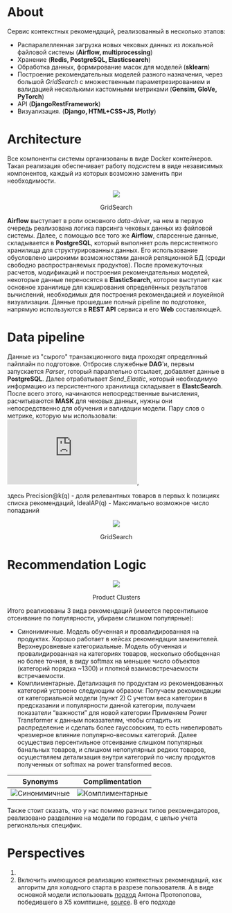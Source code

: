 # About

Сервис контекстных рекомендаций, реализованный в несколько этапов:

- Распаралелленная загрузка новых чековых данных из локальной файловой системы (<b>Airflow, multiprocessing</b>) 
- Хранение (<b>Redis, PostgreSQL, Elasticsearch</b>)
- Обработка данных, формирование масок для моделей (<b>sklearn</b>)
- Построение рекомендательных моделей разного назначения, через большой _GridSearch_ с множественным параметрезированием и валидацией несколькими кастомными метриками (<b>Gensim, GloVe, PyTorch</b>)
- API (<b>DjangoRestFramework</b>)
- Визуализация. (<b>Django, HTML+CSS+JS, Plotly</b>)

# Architecture

Все компоненты системы организованы в виде Docker контейнеров. Такая реализация обеспечивает работу подсистем в виде независимых компонентов, каждый из которых возможно заменить при необходимости.

<div align="center">
    <img src=https://i.ibb.co/B3wQgfk/rsz-architecture.jpg">
    <p>GridSearch</p>
</div>

__Airflow__ выступает в роли основного _data-driver_, на нем в первую очередь реализована логика парсинга чековых данных из файловой системы. Далее, с помощью все того же __Airflow__, спарсенные данные, складывается в __PostgreSQL__, который выполняет роль персистентного хранилища для структурированных данных. Его использование обусловлено широкими возможностями данной реляционной БД (среди свободно распространяемых продуктов). После промежуточных расчетов, модификаций и построения рекомендательных моделей, некоторые данные переносятся в __ElasticSearch__, которое выступает как основное хранилище для кэширования определённых результатов вычислений, необходимых для построения рекомендацией и лоукейной визуализации. Данные прошедшие полный pipeline по подготовке, напрямую используются в __REST API__ сервиса и его __Web__ составляющей.

# Data pipeline

Данные из "сырого" транзакционного вида проходят определнный пайплайн по подготовке. Отбросив служебные __DAG__'и, первым запускается _Parser_, rоторый параллельно отсылает, добавляет данные в __PostgreSQL__. Далее отрабатывает _Send_Elastic_, который необходимую информацию из персистентного хранилища складывает в __ElastcSearch__. После всего этого, начинаются непосредственные вычисления, расчитываются __MASK__ для чековых данных, нужны они непосредственно для обучения и валидации модели. Пару слов о метрике, которую мы использовали: &nbsp;&nbsp;&nbsp;&nbsp; ![\frac{1}{Q}\sum \frac{Precision@k(q)}{IdealAP(q)}](https://latex.codecogs.com/gif.latex?%5Cfrac%7B1%7D%7BQ%7D%5Csum%20%5Cfrac%7BPrecision@k%28q%29%7D%7BIdealAP%28q%29%7D), 

здесь Precision@k(q) - доля релевантных товаров в первых k позициях списка рекомендаций, IdealAP(q) - Максимально возможное число попаданий

<div align="center">
    <img src=https://i.ibb.co/VWnkq6R/rsz-1photo5393622920070278229.jpg" >
    <p>GridSearch</p>
</div>

# Recommendation Logic

<div align="center">
    <img src="https://i.ibb.co/SBDPvt2/rsz-clusters-1.jpg">
    <p> Product Clusters </p>
                                                                   
</div>

Итого реализованы 3 вида рекомендаций (имеется персентильное отсеивание по популярности, убираем слишком популярные):

- Синонимичные. Модель обученная и провалидированная на продуктах. Хорошо работает в кейсах рекомендации заменителей.  
Верхнеуровневые категориальные. Модель обученная и провалидированная на категориях товаров, несколько обобщенная но более точная, в виду softmax на меньшее число объектов (категорий порядка ~1300) и плотной взаимовстречаемости встречаемости. 
- Комплиментарные. Детализация по продуктам из рекомендованных категорий устроено следующим образом:
Получаем рекомендации от категориальной модели (пункт 2)
С учетом веса категории в предсказании и популярности данной категории, получаем показатели “важности” для новой категории
Применяем Power Transformer к данным показателям, чтобы сгладить их распределение и сделать более гауссовским, то есть нивелировать чрезмерное влияние популярно-весомых категорий. Далее осуществив персентильное отсеивание слишком популярных банальных товаров, и слишком непопулярных редких товаров, осуществляем детализация внутри категорий по числу продуктов полученных от softmax на power transformed весов.

Synonyms             |  Complimentation
:-------------------------:|:-------------------------:
![Синонимичные](https://i.ibb.co/9bJ22VL/photo5397687947702152056.jpg)  |  ![Комплиментарные](https://i.ibb.co/vBYz459/photo5386441223650257916.jpg)

Также стоит сказать, что у нас помимо разных типов рекомендаторов, реализовано разделение на модели по городам, с целью учета региональных специфик. 

# Perspectives

1. 
2. Включить имеющуюся реализацию контекстных рекомендаций, как алгоритм для холодного старта в разрезе пользователя. А в виде основной модели использовать [подход](https://drive.google.com/drive/folders/1zf8rSVU9bHXTkPDAms5bkV9qDdxVpbdN) Антона Протопопова, победившего в Х5 комптишне, [source](https://github.com/aprotopopov/retailhero_recommender). В его подходе 
